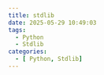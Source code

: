 ```yaml
---
title: stdlib
date: 2025-05-29 10:49:03
tags:
  - Python
  - Stdlib
categories:
  - [ Python, Stdlib]
---
```

